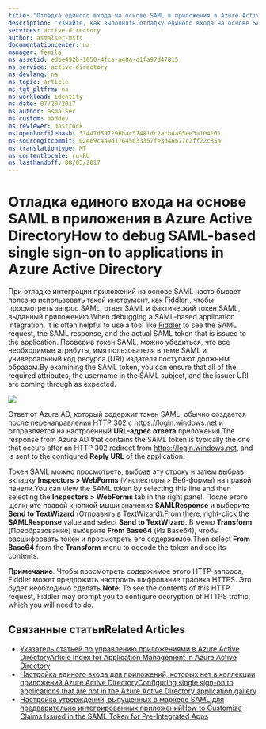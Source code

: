 ```yaml
---
title: "Отладка единого входа на основе SAML в приложения в Azure Active Directory | Документация Майкрософт"
description: "Узнайте, как выполнять отладку единого входа на основе SAML в приложения в Azure Active Directory. "
services: active-directory
author: asmalser-msft
documentationcenter: na
manager: femila
ms.assetid: edbe492b-1050-4fca-a48a-d1fa97d47815
ms.service: active-directory
ms.devlang: na
ms.topic: article
ms.tgt_pltfrm: na
ms.workload: identity
ms.date: 07/20/2017
ms.author: asmalser
ms.custom: aaddev
ms.reviewer: dastrock
ms.openlocfilehash: 31447d597296bac57481dc2acb4a95ee3a104161
ms.sourcegitcommit: 02e69c4a9d17645633357fe3d46677c2ff22c85a
ms.translationtype: MT
ms.contentlocale: ru-RU
ms.lasthandoff: 08/03/2017
---
```

# <a name="how-to-debug-saml-based-single-sign-on-to-applications-in-azure-active-directory"></a><span data-ttu-id="65bd5-103">Отладка единого входа на основе SAML в приложения в Azure Active Directory</span><span class="sxs-lookup"><span data-stu-id="65bd5-103">How to debug SAML-based single sign-on to applications in Azure Active Directory</span></span>
<span data-ttu-id="65bd5-104">При отладке интеграции приложений на основе SAML часто бывает полезно использовать такой инструмент, как [Fiddler](http://www.telerik.com/fiddler) , чтобы просмотреть запрос SAML, ответ SAML и фактический токен SAML, выданный приложению.</span><span class="sxs-lookup"><span data-stu-id="65bd5-104">When debugging a SAML-based application integration, it is often helpful to use a tool like [Fiddler](http://www.telerik.com/fiddler) to see the SAML request, the SAML response, and the actual SAML token that is issued to the application.</span></span> <span data-ttu-id="65bd5-105">Проверив токен SAML, можно убедиться, что все необходимые атрибуты, имя пользователя в теме SAML и универсальный код ресурса (URI) издателя поступают должным образом.</span><span class="sxs-lookup"><span data-stu-id="65bd5-105">By examining the SAML token, you can ensure that all of the required attributes, the username in the SAML subject, and the issuer URI are coming through as expected.</span></span>

![][1]

<span data-ttu-id="65bd5-106">Ответ от Azure AD, который содержит токен SAML, обычно создается после перенаправления HTTP 302 с https://login.windows.net и отправляется на настроенный **URL-адрес ответа** приложения.</span><span class="sxs-lookup"><span data-stu-id="65bd5-106">The response from Azure AD that contains the SAML token is typically the one that occurs after an HTTP 302 redirect from https://login.windows.net, and is sent to the configured **Reply URL** of the application.</span></span> 

<span data-ttu-id="65bd5-107">Токен SAML можно просмотреть, выбрав эту строку и затем выбрав вкладку **Inspectors > WebForms** (Инспекторы > Веб-формы) на правой панели.</span><span class="sxs-lookup"><span data-stu-id="65bd5-107">You can view the SAML token by selecting this line and then selecting the **Inspectors > WebForms** tab in the right panel.</span></span> <span data-ttu-id="65bd5-108">После этого щелкните правой кнопкой мыши значение **SAMLResponse** и выберите **Send to TextWizard** (Отправить в TextWizard).</span><span class="sxs-lookup"><span data-stu-id="65bd5-108">From there, right-click the **SAMLResponse** value and select **Send to TextWizard**.</span></span> <span data-ttu-id="65bd5-109">В меню **Transform** (Преобразование) выберите **From Base64** (Из Base64), чтобы расшифровать токен и просмотреть его содержимое.</span><span class="sxs-lookup"><span data-stu-id="65bd5-109">Then select **From Base64** from the **Transform** menu to decode the token and see its contents.</span></span>

<span data-ttu-id="65bd5-110">**Примечание**. Чтобы просмотреть содержимое этого HTTP-запроса, Fiddler может предложить настроить шифрование трафика HTTPS. Это будет необходимо сделать.</span><span class="sxs-lookup"><span data-stu-id="65bd5-110">**Note**: To see the contents of this HTTP request, Fiddler may prompt you to configure decryption of HTTPS traffic, which you will need to do.</span></span>

## <a name="related-articles"></a><span data-ttu-id="65bd5-111">Связанные статьи</span><span class="sxs-lookup"><span data-stu-id="65bd5-111">Related Articles</span></span>
* [<span data-ttu-id="65bd5-112">Указатель статьей по управлению приложениями в Azure Active Directory</span><span class="sxs-lookup"><span data-stu-id="65bd5-112">Article Index for Application Management in Azure Active Directory</span></span>](../active-directory-apps-index.md)
* [<span data-ttu-id="65bd5-113">Настройка единого входа для приложений, которых нет в коллекции приложений Azure Active Directory</span><span class="sxs-lookup"><span data-stu-id="65bd5-113">Configuring single sign-on to applications that are not in the Azure Active Directory application gallery</span></span>](../active-directory-saas-custom-apps.md)
* [<span data-ttu-id="65bd5-114">Настройка утверждений, выпущенных в маркере SAML для предварительно интегрированных приложений</span><span class="sxs-lookup"><span data-stu-id="65bd5-114">How to Customize Claims Issued in the SAML Token for Pre-Integrated Apps</span></span>](active-directory-saml-claims-customization.md)

<!--Image references-->
[1]: ../media/active-directory-saml-debugging/fiddler.png